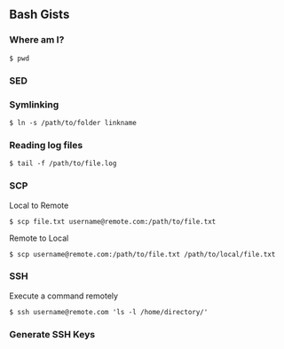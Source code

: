 ## Bash Gists

### Where am I?

    $ pwd

### SED

### Symlinking

    $ ln -s /path/to/folder linkname

### Reading log files

    $ tail -f /path/to/file.log

### SCP

Local to Remote

    $ scp file.txt username@remote.com:/path/to/file.txt

Remote to Local

    $ scp username@remote.com:/path/to/file.txt /path/to/local/file.txt

### SSH

Execute a command remotely

    $ ssh username@remote.com 'ls -l /home/directory/'

### Generate SSH Keys
